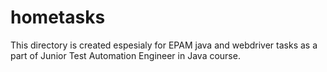 # hometasks
This directory is created espesialy for EPAM java and webdriver tasks as a part of Junior Test Automation Engineer in Java course.

